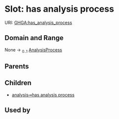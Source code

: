 
# Slot: has analysis process




URI: [GHGA:has_analysis_process](https://w3id.org/GHGA/has_analysis_process)


## Domain and Range

None &#8594;  <sub>0..1</sub> [AnalysisProcess](AnalysisProcess.md)

## Parents


## Children

 *  [analysis➞has analysis process](analysis_has_analysis_process.md)

## Used by

